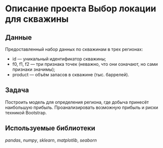 # Описание проекта Выбор локации для скважины


## Данные

Предоставленный набор данных по скважинам в трех регионах:

- id — уникальный идентификатор скважины;
- f0, f1, f2 — три признака точек (неважно, что они означают, но сами признаки значимы);
- product — объём запасов в скважине (тыс. баррелей).

## Задача

Построить модель для определения региона, где добыча принесёт наибольшую прибыль. Проанализировать возможную прибыль и риски техникой Bootstrap.

## Используемые библиотеки
*pandas*,
*numpy*,
*sklearn*, 
*matplotlib*,
*seaborn*




